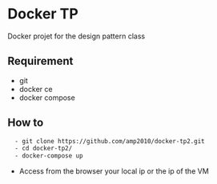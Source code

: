 # Docker TP
Docker projet for the design pattern class

## Requirement
  - git
  - docker ce
  - docker compose

## How to
```bash
  - git clone https://github.com/amp2010/docker-tp2.git 
  - cd docker-tp2/ 
  - docker-compose up
```
  - Access from the browser your local ip or the ip of the VM
